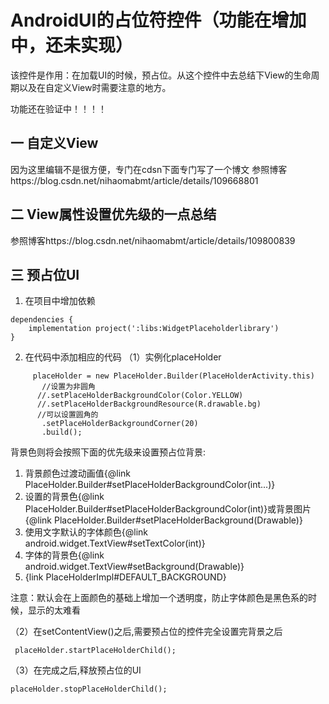 # AndroidUI的占位符控件（功能在增加中，还未实现）
该控件是作用：在加载UI的时候，预占位。从这个控件中去总结下View的生命周期以及在自定义View时需要注意的地方。

功能还在验证中！！！！

##  一  自定义View
因为这里编辑不是很方便，专门在cdsn下面专门写了一个博文
参照博客https://blog.csdn.net/nihaomabmt/article/details/109668801
## 二  View属性设置优先级的一点总结
参照博客https://blog.csdn.net/nihaomabmt/article/details/109800839

## 三 预占位UI
1. 在项目中增加依赖
```
dependencies {
    implementation project(':libs:WidgetPlaceholderlibrary')
}
```
2. 在代码中添加相应的代码
 （1）实例化placeHolder
 ```
      placeHolder = new PlaceHolder.Builder(PlaceHolderActivity.this)
        //设置为非圆角
       //.setPlaceHolderBackgroundColor(Color.YELLOW)
       //.setPlaceHolderBackgroundResource(R.drawable.bg)
       //可以设置圆角的
        .setPlaceHolderBackgroundCorner(20)
        .build();
  ```
  
  背景色则将会按照下面的优先级来设置预占位背景:

1. 背景颜色过渡动画值{@link PlaceHolder.Builder#setPlaceHolderBackgroundColor(int...)}
2. 设置的背景色{@link PlaceHolder.Builder#setPlaceHolderBackgroundColor(int)}或背景图片{@link PlaceHolder.Builder#setPlaceHolderBackground(Drawable)}
3. 使用文字默认的字体颜色{@link android.widget.TextView#setTextColor(int)}
4. 字体的背景色{@link android.widget.TextView#setBackground(Drawable)}
5. {link PlaceHolderImpl#DEFAULT_BACKGROUND}

注意：默认会在上面颜色的基础上增加一个透明度，防止字体颜色是黑色系的时候，显示的太难看
   
 （2）在setContentView()之后,需要预占位的控件完全设置完背景之后
  ```
   placeHolder.startPlaceHolderChild();
   ```
  （3）在完成之后,释放预占位的UI
  ```
  placeHolder.stopPlaceHolderChild();
  ```
